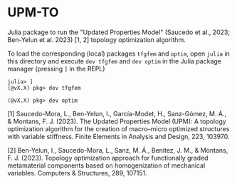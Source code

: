 # UPM-TO

Julia package to run the "Updated Properties Model" (Saucedo et al., 2023; Ben-Yelun et al. 2023) [1, 2] topology optimization algorithm.

To load the corresponding (local) packages `tfgfem` and `optim`, open `julia` in this directory and execute `dev tfgfem` and `dev optim` in the Julia package manager (pressing `]` in the REPL)

```
julia> ]
(@vX.X) pkg> dev tfgfem

(@vX.X) pkg> dev optim
```

[1] Saucedo-Mora, L., Ben-Yelun, I., García-Modet, H., Sanz-Gómez, M. Á., & Montans, F. J. (2023). The Updated Properties Model (UPM): A topology optimization algorithm for the creation of macro–micro optimized structures with variable stiffness. Finite Elements in Analysis and Design, 223, 103970.

[2] Ben-Yelun, I., Saucedo-Mora, L., Sanz, M. Á., Benítez, J. M., & Montans, F. J. (2023). Topology optimization approach for functionally graded metamaterial components based on homogenization of mechanical variables. Computers & Structures, 289, 107151.
